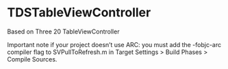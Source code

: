 TDSTableViewController
======================

Based on Three 20 TableViewController 

Important note if your project doesn’t use ARC: you must add the -fobjc-arc compiler flag to SVPullToRefresh.m in Target Settings > Build Phases > Compile Sources.